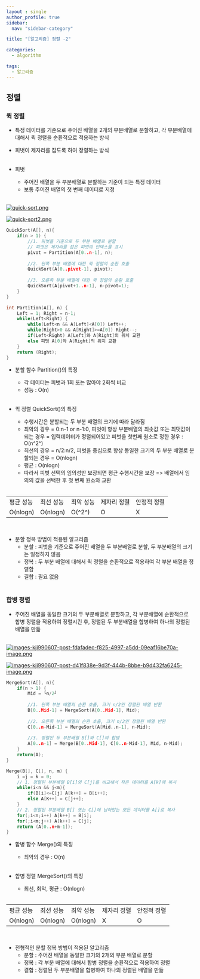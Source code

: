 ```yaml
---
layout : single
author_profile: true
sidebar: 
  nav: "sidebar-category"

title: "[알고리즘] 정렬 -2"

categories:
  - algorithm

tags:
  - 알고리즘
---
```


## 정렬

### 퀵 정렬

- 특정 데이터를 기준으로 주어진 배열을 2개의 부분배열로 분할하고, 각 부분배열에 대해서 퀵 정렬을 순환적으로 적용하는 방식<br>
- 피벗이 제자리를 잡도록 하여 정렬하는 방식<br><br>

- 피벗<br>
	- 주어진 배열을 두 부분배열로 분할하는 기준이 되는 특정 데이터<br>
	- 보통 주어진 배열의 첫 번째 데이터로 지정<br><br>
	
[![quick-sort.png](https://i.postimg.cc/htt37XgF/quick-sort.png)](https://postimg.cc/zV4ksXVp)

[![quick-sort2.png](https://i.postimg.cc/Ss6qZgsY/quick-sort2.png)](https://postimg.cc/2bSPyFnC)

``` c
QuickSort(A[], n){
	if(n > 1) {
		//1. 피벗을 기준으로 두 부분 배열로 분할
		// 피벗은 제자리를 잡은 피벗의 인덱스를 표시
		pivot = Partition(A[0..n-1], n);
		
		//2. 왼쪽 부분 배열에 대한 퀵 정렬의 순환 호출
		QuickSort(A[0..pivot-1], pivot);
		
		//3. 오른쪽 부분 배열에 대한 퀵 정렬의 순환 호출
		QuickSort(A[pivot+1..n-1], n-pivot=1);
	}
}

int Partition(A[], n) {
	Left = 1; Right = n-1;
	while(Left<Right) {
		while(Left<n && A[Left]<A[0]) Left++;
		while(Right>0 && A[Right]>=A[0]) Right--;
		if(Left<Right) A[Left]와 A[Right]의 위치 교환
		else 피벗 A[0]와 A[Right]의 위치 교환
	}
	return (Right);
}
```

- 분할 함수 Partition()의 특징<br>
	- 각 데이터는 피벗과 1회 또는 많아야 2회씩 비교<br>
	- 성능 : O(n)<br><br>

- 퀵 정렬 QuickSort()의 특징<br>
	- 수행시간은 분할되는 두 부분 배열의 크기에 따라 달라짐<br>
	- 최악의 경우 = 0:n-1 or n-1:0, 피벗이 항상 부분배열의 최솟값 또는 최댓값이 되는 경우 = 입력데이터가 정렬되어있고 피벗을 첫번째 원소로 정한 경우 : O(n^2^)<br>
	- 최선의 경우 = n/2:n/2, 피벗을 중심으로 항상 동일한 크기의 두 부분 배열로 분할되는 경우 =  O(nlogn)<br>
	- 평균 : O(nlogn)<br>
	- 따라서 피벗 선택의 임의성만 보장되면 평균 수행시간을 보장 => 배열에서 임의의 값을 선택한 후 첫 번째 원소와 교환<br><br>

<table>
<tr>
<td>평균 성능</td>
<td>최선 성능</td>
<td>최악 성능</td>
<td>제자리 정렬</td>
<td>안정적 정렬</td>
</tr>
<tr>
<td>O(nlogn)</td>
<td>O(nlogn)</td>
<td>O(^2^)</td>
<td>O</td>
<td>X</td>
</tr>
</table>

<br>

- 분할 정복 방법이 적용된 알고리즘<br>
	- 분할 : 피벗을 기준으로 주어진 배열을 두 부분배열로 분할, 두 부분배열의 크기는 일정하지 않음<br>
	- 정복 : 두 부분 배열에 대해서 퀵 정렬을 순환적으로 적용하여 각 부분 배열을 정렬함<br>
	- 결합 : 필요 없음<br><br>

### 합병 정렬

- 주어진 배열을 동일한 크기의 두 부분배열로 분할하고, 각 부분배열에 순환적으로 합병 정렬을 적용하여 정렬시킨 후, 정렬된 두 부분배열을 합병하여 하나의 정렬된 배열을 만듦<br><br>

[![images-kji990607-post-fdafadec-f825-4997-a5dd-09eaf16be70a-image.png](https://i.postimg.cc/yY8nsDy5/images-kji990607-post-fdafadec-f825-4997-a5dd-09eaf16be70a-image.png)](https://postimg.cc/ThBncYSq)

[![images-kji990607-post-d41f838e-9d3f-444b-8bbe-b9d432fa6245-image.png](https://i.postimg.cc/26YFJy50/images-kji990607-post-d41f838e-9d3f-444b-8bbe-b9d432fa6245-image.png)](https://postimg.cc/PL6wvtYD)

``` c
MergeSort(A[], n){
	if(n > 1) {
		Mid = └n/2┘
		
		//1. 왼쪽 부분 배열의 순환 호출, 크기 n/2인 정렬된 배열 반환
		B[0..Mid-1] = MergeSort(A[0..Mid-1], Mid);
		
		//2. 오른쪽 부분 배열의 순환 호출, 크기 n/2인 정렬된 배열 반환
		C[0..n-Mid-1] = MergeSort(A[Mid..n-1], n-Mid);
		
		//3. 정렬된 두 부분배열 B[]와 C[]의 합병
		A[0..n-1] = Merge(B[0..Mid-1], C[0..n-Mid-1], Mid, n-Mid);
	}
	return(A);
}

Merge(B[], C[], n, m) {
	i =j = k = 0;
	// 1. 정렬된 부분배열 B[i]와 C[j]를 비교해서 작은 데이터를 A[k]에 복사
	while(i<n && j<m){
		if(B[i]<=C[j] A[k++] = B[i++];
		else A[K++] = C[j++];
	}
	// 2. 정렬된 부분배열 B[] 또는 C[]에 남아있는 모든 데이터를 A[]로 복사
	for(;i<n;i++) A[k++] = B[i];
	for(;i<m;j++) A[k++] = C[j];
	return (A[0..n+m-1]);
}
```

- 합병 함수 Merge()의 특징<br>
	- 최악의 경우 : O(n)<br><br>

- 합병 정렬 MergeSort()의 특징<br>
	- 최선, 최악, 평균 : O(nlogn)<br><br>

<table>
<tr>
<td>평균 성능</td>
<td>최선 성능</td>
<td>최악 성능</td>
<td>제자리 정렬</td>
<td>안정적 정렬</td>
</tr>
<tr>
<td>O(nlogn)</td>
<td>O(nlogn)</td>
<td>O(nlogn)</td>
<td>X</td>
<td>O</td>
</tr>
</table>

<br>

- 전형적인 분할 정복 방법이 적용된 알고리즘<br>
	- 분할 : 주어진 배열을 동일한 크기의 2개의 부분 배열로 분할<br>
	- 정복 : 각 부분 배열에 대해서 합병 정렬을 순환적으로 적용하여 정렬<br>
	- 결합 : 정렬된 두 부분배열을 합병하여 하나의 정렬된 배열을 만듦<br><br>
